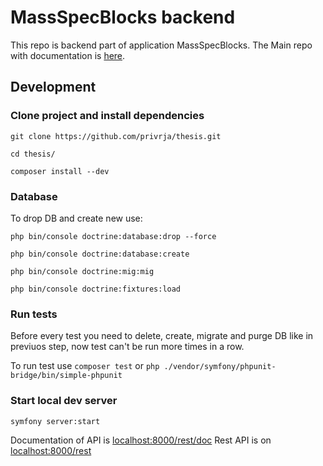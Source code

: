 # MassSpecBlocks backend

This repo is backend part of application MassSpecBlocks. The Main repo with documentation is [here](https://github.com/privrja/MassSpecBlocks).

## Development

### Clone project and install dependencies

```git clone https://github.com/privrja/thesis.git```

```cd thesis/```

```composer install --dev```

### Database

To drop DB and create new use:

```php bin/console doctrine:database:drop --force```

```php bin/console doctrine:database:create```

```php bin/console doctrine:mig:mig```

```php bin/console doctrine:fixtures:load```

### Run tests
Before every test you need to delete, create, migrate and purge DB like in previuos step, now test can't be run more times in a row.

To run test use ```composer test``` or ```php ./vendor/symfony/phpunit-bridge/bin/simple-phpunit```

### Start local dev server 

```symfony server:start```

Documentation of API is [localhost:8000/rest/doc](https://localhost:8000/rest/doc)
Rest API is on [localhost:8000/rest](https://localhost:8000/rest)
